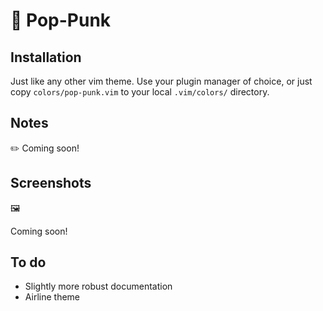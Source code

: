 # 🎸 Pop-Punk

## Installation

Just like any other vim theme.  Use your plugin manager of choice, or
just copy `colors/pop-punk.vim` to your local `.vim/colors/` directory.

## Notes

✏️ Coming soon!

## Screenshots

🖼

Coming soon!

## To do

* Slightly more robust documentation
* Airline theme
